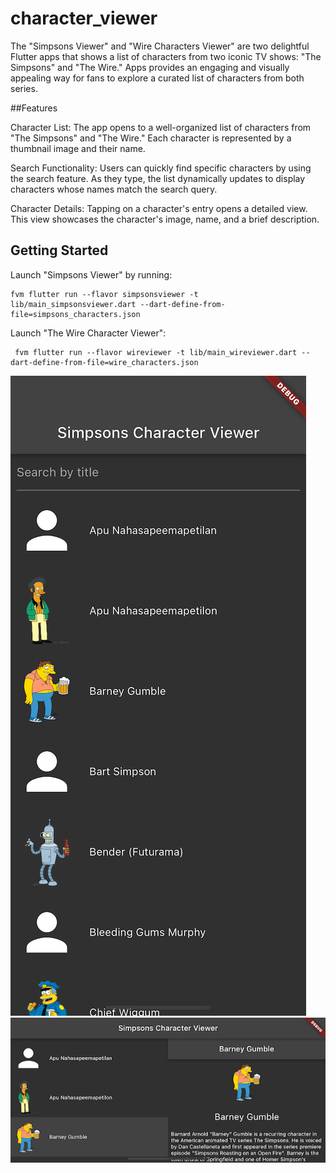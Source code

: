 # character_viewer

The "Simpsons Viewer" and "Wire Characters Viewer" are two delightful Flutter apps that shows a list of characters from two iconic TV shows: "The Simpsons" and "The Wire." Apps provides an engaging and visually appealing way for fans to explore a curated list of characters from both series.

##Features

Character List: The app opens to a well-organized list of characters from "The Simpsons" and "The Wire." Each character is represented by a thumbnail image and their name.

Search Functionality: Users can quickly find specific characters by using the search feature. As they type, the list dynamically updates to display characters whose names match the search query.

Character Details: Tapping on a character's entry opens a detailed view. This view showcases the character's image, name, and a brief description.

## Getting Started

Launch "Simpsons Viewer" by running:

```shell
fvm flutter run --flavor simpsonsviewer -t lib/main_simpsonsviewer.dart --dart-define-from-file=simpsons_characters.json  
```

Launch "The Wire Character Viewer":

```shell
 fvm flutter run --flavor wireviewer -t lib/main_wireviewer.dart --dart-define-from-file=wire_characters.json    
```

![Screenshot 1](https://github.com/yurykorzun/characterviewer/blob/main/screenshot1.png?raw=true "Screenshot 1")
![Screenshot 2](https://github.com/yurykorzun/characterviewer/blob/main/screenshot2.png?raw=true "Screenshot 2")
